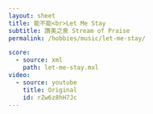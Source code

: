 ```yaml
---
layout: sheet
title: 能不能<br>Let Me Stay
subtitle: 讚美之泉 Stream of Praise
permalink: /hobbies/music/let-me-stay/

score:
  - source: xml
    path: let-me-stay.mxl
video:
  - source: youtube
    title: Original
    id: rZw6z8hH7Jc
---
```


